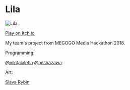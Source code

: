 # Lila

![Lila](null.jpg "Lila")

[Play on Itch.io](https://mishazawa.itch.io/lila)

My team's project from MEGOGO Media Hackathon 2018.

Programming:

[@nikitalaletin](https://github.com/nikitalaletin)
[@mishazawa](https://github.com/@mishazawa)


Art:

[Slava Rybin](https://www.behance.net/SlavaRybin)
